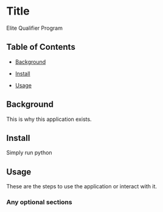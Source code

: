 # Title

Elite Qualifier Program

## Table of Contents

- [Background](#background)

- [Install](#install)

- [Usage](#usage)

## Background

This is why this application exists.

## Install

Simply run python

## Usage

These are the steps to use the application or interact with it.

### Any optional sections
